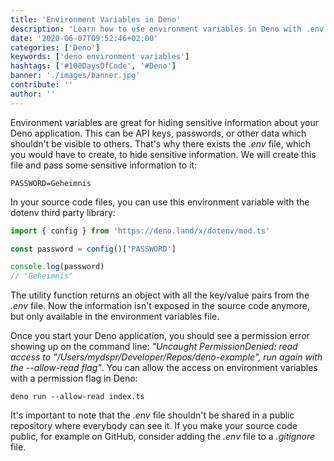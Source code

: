 ```yaml
---
title: 'Environment Variables in Deno'
description: "Learn how to use environment variables in Deno with .env and dotenv for sensitive data (e.g. API keys, credentials) which shouldn't be visible in version control (e.g. Git) ..."
date: '2020-06-07T09:52:46+02:00'
categories: ['Deno']
keywords: ['deno environment variables']
hashtags: ['#100DaysOfCode', '#Deno']
banner: './images/banner.jpg'
contribute: ''
author: ''
---
```


<Sponsorship />

Environment variables are great for hiding sensitive information about your Deno application. This can be API keys, passwords, or other data which shouldn't be visible to others. That's why there exists the _.env_ file, which you would have to create, to hide sensitive information. We will create this file and pass some sensitive information to it:

```text
PASSWORD=Geheimnis
```

In your source code files, you can use this environment variable with the dotenv third party library:

```javascript
import { config } from 'https://deno.land/x/dotenv/mod.ts'

const password = config()['PASSWORD']

console.log(password)
// "Geheimnis"
```

The utility function returns an object with all the key/value pairs from the _.env_ file. Now the information isn't exposed in the source code anymore, but only available in the environment variables file.

Once you start your Deno application, you should see a permission error showing up on the command line: _"Uncaught PermissionDenied: read access to "/Users/mydspr/Developer/Repos/deno-example", run again with the --allow-read flag"_. You can allow the access on environment variables with a permission flag in Deno:

```text
deno run --allow-read index.ts
```

It's important to note that the _.env_ file shouldn't be shared in a public repository where everybody can see it. If you make your source code public, for example on GitHub, consider adding the _.env_ file to a _.gitignore_ file.
